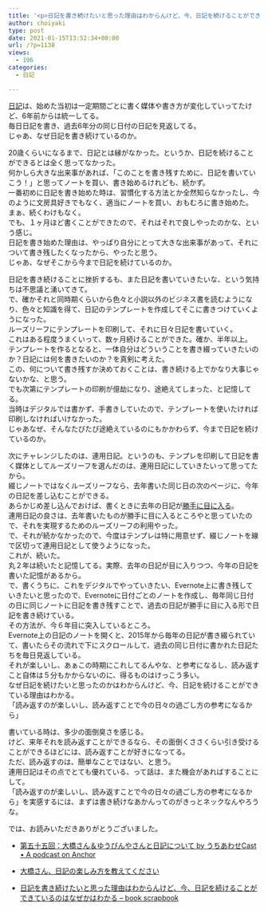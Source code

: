 ```yaml
---
title: '<p>日記を書き続けたいと思った理由はわからんけど、今、日記を続けることができているのはなぜかはわかる<br />'
author: choiyaki
type: post
date: 2021-01-15T13:52:34+00:00
url: /?p=1138
views:
  - 196
categories:
  - 日記

---
```

[日記][1]は、始めた当初は一定期間ごとに書く媒体や書き方が変化していってたけど、6年前からは統一してる。  
毎日日記を書き、過去6年分の同じ日付の日記を見返してる。  
じゃあ、なぜ日記を書き続けているのか。

20歳くらいになるまで、日記とは縁がなかった。というか、日記を続けることができるとは全く思ってなかった。  
何かしら大きな出来事があれば、「このことを書き残すために、日記を書いていこう！」と思ってノートを買い、書き始めるけれども、続かず。  
一番初めに日記を書き始めた時は、習慣化する方法とか全然知らなかったし、今のように文房具好きでもなく、適当にノートを買い、おもむろに書き始めた。  
まぁ、続くわけもなく。  
でも、１ヶ月ほど書くことができたので、それはそれで良しやったのかな、という感じ。  
日記を書き始めた理由は、やっぱり自分にとって大きな出来事があって、それについて書き残したくなったから、やったと思う。  
じゃあ、なぜそこから今まで日記を続けているのか。

日記を書き続けることに挫折するも、また日記を書いていきたいな、という気持ちは不思議と湧いてきて。  
で、確かそれと同時期くらいから色々と小説以外のビジネス書を読むようになり、色々と知識を得て、日記のテンプレートを作成してそこに書きつけていくようになった。  
ルーズリーフにテンプレートを印刷して、それに日々日記を書いていく。  
これはある程度うまくいって、数ヶ月続けることができた。確か、半年以上。  
テンプレートを作るとなると、一体自分はどういうことを書き綴っていきたいのか？日記には何を書きたいのか？を真剣に考えた。  
この、何について書き残すか決めておくことは、書き続ける上でかなり大事じゃないかな、と思う。  
でも次第にテンプレートの印刷が億劫になり、途絶えてしまった、と記憶してる。  
当時はデジタルでは書かず、手書きしていたので、テンプレートを使いたければ印刷しなければいけなかった。  
じゃあなぜ、そんなたびたび途絶えているのにもかかわらず、今まで日記を続けているのか。

次にチャレンジしたのは、連用日記。というのも、テンプレを印刷して日記を書く媒体としてルーズリーフを選んだのは、連用日記にしていきたいって思ってたから。  
綴じノートではなくルーズリーフなら、去年書いた同じ日の次のページに、今年の日記を差し込むことができる。  
あらかじめ差し込んでおけば、書くときに去年の日記が[勝手に目に入る][2]。  
連用日記の良さは、去年書いたものが勝手に目に入るところやと思っていたので、それを実現するためのルーズリーフの利用やった。  
で、それが続かなかったので、今度はテンプレは特に用意せず、綴じノートを線で区切って連用日記として使うようになった。  
これが、続いた。  
丸２年は続いたと記憶してる。実際、去年の日記が目に入りつつ、今年の日記を書いた記憶があるから。  
で、書くうちに、これをデジタルでやっていきたい、Evernote上に書き残していきたいと思ったので、Evernoteに日付ごとのノートを作成し、毎年同じ日付の日に同じノートに日記を書き残すことで、過去の日記が勝手に目に入る形で日記を書き続けている。  
その方法が、今６年目に突入しているところ。  
Evernote上の日記のノートを開くと、2015年から毎年の日記が書き綴られていて、書いたらその流れで下にスクロールして、過去の同じ日付に書かれた日記たちを毎日見返している。  
それが楽しいし、あぁこの時期にこれしてるんやな、と参考になるし、読み返すこと自体は５分もかからないのに、得るものはけっこう多い。  
なぜ日記を続けたいと思ったのかはわからんけど、今、日記を続けることができている理由はわかる。  
「読み返すのが楽しいし、読み返すことで今の日々の過ごし方の参考になるから」

書いている時は、多少の面倒臭さを感じる。  
けど、来年それを読み返すことができるなら、その面倒くささくらい引き受けることができるほどには、読み返すことが好きになってる。  
ただ、読み返すのは、簡単なことではない、と思う。  
連用日記はその点でとても優れている、って話は、また機会があればすることにして。  
「読み返すのが楽しいし、読み返すことで今の日々の過ごし方の参考になるから」を実感するには、まずは書き続けなあかんってのがきっとネックなんやろうな。

では、お読みいただきありがとうございました。

  * [第五十五回：大橋さん＆ゆうびんやさんと日記について by うちあわせCast • A podcast on Anchor][3]
  * [大橋さん、日記の楽しみ方を教えてください][4]

  * [日記を書き続けたいと思った理由はわからんけど、今、日記を続けることができているのはなぜかはわかる &#8211; book scrapbook][5]

 [1]: https://scrapbox.io/choiyaki-hondana/%E6%97%A5%E8%A8%98
 [2]: https://scrapbox.io/choiyaki-hondana/%E5%8B%9D%E6%89%8B%E3%81%AB%E7%9B%AE%E3%81%AB%E5%85%A5%E3%82%8B
 [3]: https://anchor.fm/rashita/episodes/ep-eop8i1
 [4]: https://www.amazon.co.jp/gp/product/B08R9RGSQS/ref=as_li_tl?ie=UTF8&camp=247&creative=1211&creativeASIN=B08R9RGSQS&linkCode=as2&tag=choiyaki81-22&linkId=0829fdc1aef73e43df0dcd905305a164
 [5]: https://scrapbox.io/choiyaki-hondana/%E6%97%A5%E8%A8%98%E3%82%92%E6%9B%B8%E3%81%8D%E7%B6%9A%E3%81%91%E3%81%9F%E3%81%84%E3%81%A8%E6%80%9D%E3%81%A3%E3%81%9F%E7%90%86%E7%94%B1%E3%81%AF%E3%82%8F%E3%81%8B%E3%82%89%E3%82%93%E3%81%91%E3%81%A9%E3%80%81%E4%BB%8A%E3%80%81%E6%97%A5%E8%A8%98%E3%82%92%E7%B6%9A%E3%81%91%E3%82%8B%E3%81%93%E3%81%A8%E3%81%8C%E3%81%A7%E3%81%8D%E3%81%A6%E3%81%84%E3%82%8B%E3%81%AE%E3%81%AF%E3%81%AA%E3%81%9C%E3%81%8B%E3%81%AF%E3%82%8F%E3%81%8B%E3%82%8B